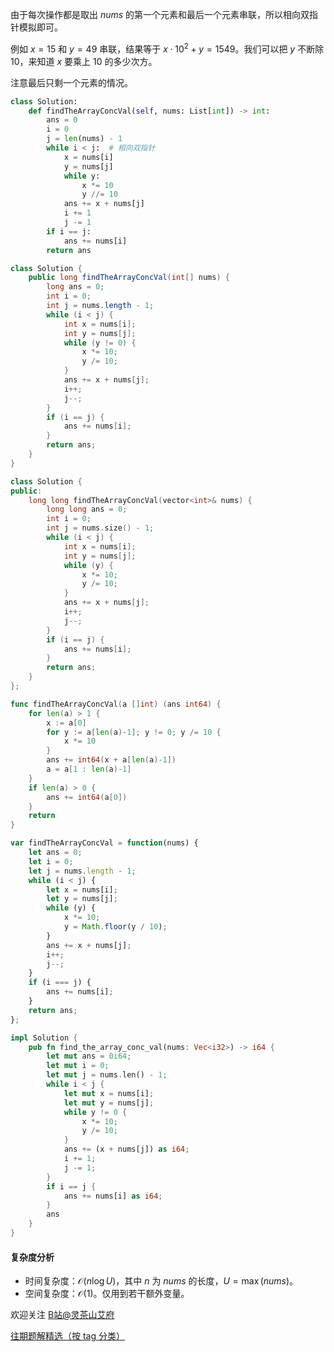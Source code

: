 由于每次操作都是取出 $\textit{nums}$ 的第一个元素和最后一个元素串联，所以相向双指针模拟即可。

例如 $x=15$ 和 $y=49$ 串联，结果等于 $x\cdot 10^2 + y=1549$。我们可以把 $y$ 不断除 $10$，来知道 $x$ 要乘上 $10$ 的多少次方。

注意最后只剩一个元素的情况。

```py [sol-Python3]
class Solution:
    def findTheArrayConcVal(self, nums: List[int]) -> int:
        ans = 0
        i = 0
        j = len(nums) - 1
        while i < j:  # 相向双指针
            x = nums[i]
            y = nums[j]
            while y:
                x *= 10
                y //= 10
            ans += x + nums[j]
            i += 1
            j -= 1
        if i == j:
            ans += nums[i]
        return ans
```

```java [sol-Java]
class Solution {
    public long findTheArrayConcVal(int[] nums) {
        long ans = 0;
        int i = 0;
        int j = nums.length - 1;
        while (i < j) {
            int x = nums[i];
            int y = nums[j];
            while (y != 0) {
                x *= 10;
                y /= 10;
            }
            ans += x + nums[j];
            i++;
            j--;
        }
        if (i == j) {
            ans += nums[i];
        }
        return ans;
    }
}
```

```cpp [sol-C++]
class Solution {
public:
    long long findTheArrayConcVal(vector<int>& nums) {
        long long ans = 0;
        int i = 0;
        int j = nums.size() - 1;
        while (i < j) {
            int x = nums[i];
            int y = nums[j];
            while (y) {
                x *= 10;
                y /= 10;
            }
            ans += x + nums[j];
            i++;
            j--;
        }
        if (i == j) {
            ans += nums[i];
        }
        return ans;
    }
};
```

```go [sol-Go]
func findTheArrayConcVal(a []int) (ans int64) {
	for len(a) > 1 {
		x := a[0]
		for y := a[len(a)-1]; y != 0; y /= 10 {
			x *= 10
		}
		ans += int64(x + a[len(a)-1])
		a = a[1 : len(a)-1]
	}
	if len(a) > 0 {
		ans += int64(a[0])
	}
	return
}
```

```js [sol-JavaScript]
var findTheArrayConcVal = function(nums) {
    let ans = 0;
    let i = 0;
    let j = nums.length - 1;
    while (i < j) {
        let x = nums[i];
        let y = nums[j];
        while (y) {
            x *= 10;
            y = Math.floor(y / 10);
        }
        ans += x + nums[j];
        i++;
        j--;
    }
    if (i === j) {
        ans += nums[i];
    }
    return ans;
};
```

```rust [sol-Rust]
impl Solution {
    pub fn find_the_array_conc_val(nums: Vec<i32>) -> i64 {
        let mut ans = 0i64;
        let mut i = 0;
        let mut j = nums.len() - 1;
        while i < j {
            let mut x = nums[i];
            let mut y = nums[j];
            while y != 0 {
                x *= 10;
                y /= 10;
            }
            ans += (x + nums[j]) as i64;
            i += 1;
            j -= 1;
        }
        if i == j {
            ans += nums[i] as i64;
        }
        ans
    }
}
```

#### 复杂度分析

- 时间复杂度：$\mathcal{O}(n\log U)$，其中 $n$ 为 $\textit{nums}$ 的长度，$U=\max(\textit{nums})$。
- 空间复杂度：$\mathcal{O}(1)$。仅用到若干额外变量。

欢迎关注 [B站@灵茶山艾府](https://b23.tv/JMcHRRp)

[往期题解精选（按 tag 分类）](https://github.com/EndlessCheng/codeforces-go/blob/master/leetcode/SOLUTIONS.md)
